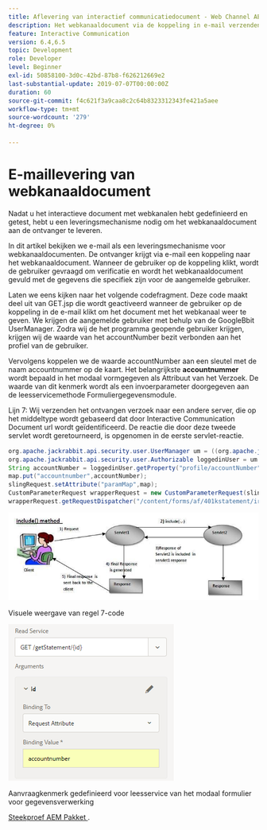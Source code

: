 ```yaml
---
title: Aflevering van interactief communicatiedocument - Web Channel AEM Forms
description: Het webkanaaldocument via de koppeling in e-mail verzenden
feature: Interactive Communication
version: 6.4,6.5
topic: Development
role: Developer
level: Beginner
exl-id: 50858100-3d0c-42bd-87b8-f626212669e2
last-substantial-update: 2019-07-07T00:00:00Z
duration: 60
source-git-commit: f4c621f3a9caa8c2c64b8323312343fe421a5aee
workflow-type: tm+mt
source-wordcount: '279'
ht-degree: 0%

---
```


# E-maillevering van webkanaaldocument

Nadat u het interactieve document met webkanalen hebt gedefinieerd en getest, hebt u een leveringsmechanisme nodig om het webkanaaldocument aan de ontvanger te leveren.

In dit artikel bekijken we e-mail als een leveringsmechanisme voor webkanaaldocumenten. De ontvanger krijgt via e-mail een koppeling naar het webkanaaldocument. Wanneer de gebruiker op de koppeling klikt, wordt de gebruiker gevraagd om verificatie en wordt het webkanaaldocument gevuld met de gegevens die specifiek zijn voor de aangemelde gebruiker.

Laten we eens kijken naar het volgende codefragment. Deze code maakt deel uit van GET.jsp die wordt geactiveerd wanneer de gebruiker op de koppeling in de e-mail klikt om het document met het webkanaal weer te geven. We krijgen de aangemelde gebruiker met behulp van de GoogleBbit UserManager. Zodra wij de het programma geopende gebruiker krijgen, krijgen wij de waarde van het accountNumber bezit verbonden aan het profiel van de gebruiker.

Vervolgens koppelen we de waarde accountNumber aan een sleutel met de naam accountnummer op de kaart. Het belangrijkste **accountnummer** wordt bepaald in het modaal vormgegeven als Attribuut van het Verzoek. De waarde van dit kenmerk wordt als een invoerparameter doorgegeven aan de leesservicemethode Formuliergegevensmodule.

Lijn 7: Wij verzenden het ontvangen verzoek naar een andere server, die op het middeltype wordt gebaseerd dat door Interactive Communication Document url wordt geïdentificeerd. De reactie die door deze tweede servlet wordt geretourneerd, is opgenomen in de eerste servlet-reactie.

```java
org.apache.jackrabbit.api.security.user.UserManager um = ((org.apache.jackrabbit.api.JackrabbitSession) session).getUserManager();
org.apache.jackrabbit.api.security.user.Authorizable loggedinUser = um.getAuthorizable(session.getUserID());
String accountNumber = loggedinUser.getProperty("profile/accountNumber")[0].getString();
map.put("accountnumber",accountNumber);
slingRequest.setAttribute("paramMap",map);
CustomParameterRequest wrapperRequest = new CustomParameterRequest(slingRequest,"GET");
wrapperRequest.getRequestDispatcher("/content/forms/af/401kstatement/irastatement/channels/web.html").include(wrapperRequest, response);
```

![ omvat methodebenadering ](assets/includemethod.jpg)

Visuele weergave van regel 7-code

![ de parameterconfiguratie van het Verzoek ](assets/requestparameter.png)

Aanvraagkenmerk gedefinieerd voor leesservice van het modaal formulier voor gegevensverwerking

[ Steekproef AEM Pakket ](assets/webchanneldelivery.zip).
